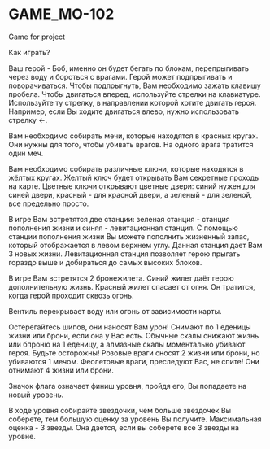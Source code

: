 # GAME_MO-102
Game for project

Как играть?

Ваш герой - Боб, именно он будет бегать по блокам, перепрыгивать через воду и бороться с врагами. 
Герой может подпрыгивать и поворачиваться. Чтобы подпрыгнуть, Вам необходимо зажать клавишу пробела. 
Чтобы двигаться вперед, используйте стрелки на клавиатуре.
Используйте ту стрелку, в направлении которой хотите двигать героя. 
Например, если Вы ходите двигаться влево, нужно использовать стрелку ←.

Вам необходимо собирать мечи, которые находятся в красных кругах. Они нужны для того, чтобы убивать врагов. На одного врага тратится один меч.

Вам необходимо собирать различные ключи, которые находятся в жёлтых кругах. Желтый ключ будет открывать Вам секретные проходы на карте. Цветные ключи открывают цветные двери: синий нужен для синей двери, красный - для красной двери, а зеленый - для зеленой, все предельно просто.

В игре Вам встретятся две станции: зеленая станция - станция пополнения жизни и синяя - левитационная станция. С помощью станции пополнения жизни Вы можете пополнить жизненный запас, который отображается в левом верхнем углу. Данная станция дает Вам 3 новых жизни. Левитационная станция позволяет герою прыгать гораздо выше и добираться до самых высоких блоков.

В игре Вам встретятся 2 бронежилета. Синий жилет даёт герою дополнительную жизнь. Красный жилет спасает от огня. Он тратится, когда герой проходит сквозь огонь.

Вентиль перекрывает воду или огонь от зависимости карты.

Остерегайтесь шипов, они наносят Вам урон! Снимают по 1 еденицы жизни или брони, если она у Вас есть.
Обычные скалы снижают жизнь или бпроню на 1 еденицу, а алмазные скалы моментально убивают героя. Будьте осторожны!
Розовые враги сносят 2 жизни или брони, но убиваются 1 мечом. Феолетовые враги, преследуют Вас, не спите! 
Они отнимают 4 жизни или брони.

Значок флага означает финиш уровня, пройдя его, Вы попадаете на новый уровень.

В ходе уровня собирайте звездочки, чем больше звездочек Вы соберете, тем большую оценку за уровень Вы получите. Максимальная оценка - 3 звезды. Она дается, если вы соберете все 3 звезды на уровне.
